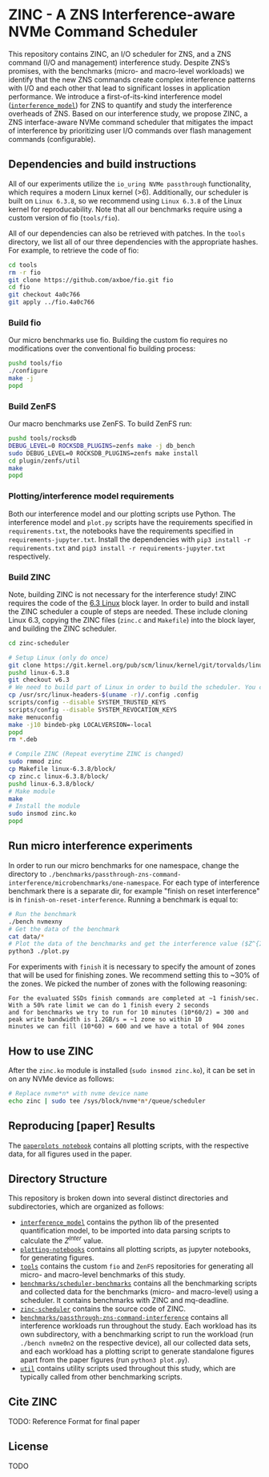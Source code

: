 # ZINC - A ZNS Interference-aware NVMe Command Scheduler

This repository contains ZINC, an I/O scheduler for ZNS, and a ZNS command (I/O and management) interference study.
Despite ZNS’s promises, with the benchmarks (micro- and macro-level workloads) we identify that the new ZNS commands create complex interference patterns with I/O and each other that lead to significant losses in application performance.
We introduce a first-of-its-kind interference model ([`interference_model`](./interference_model/quantification.py)) for ZNS to quantify and study the interference overheads of ZNS.
Based on our interference study, we propose ZINC, a ZNS interface-aware NVMe command scheduler that mitigates the impact of interference by prioritizing user I/O commands over flash management commands (configurable).

## Dependencies and build instructions

All of our experiments utilize the `io_uring NVMe passthrough` functionality, which requires a modern Linux kernel (>6).
Additionally, our scheduler is built on `Linux 6.3.8`, so we recommend using `Linux 6.3.8` of the Linux kernel for reproducability.
Note that all our benchmarks require using a custom version of fio (`tools/fio`).

All of our dependencies can also be retrieved with patches. In the `tools` directory, we list all of our three dependencies with the appropriate hashes. For example, to retrieve the code of fio:

```bash
cd tools
rm -r fio
git clone https://github.com/axboe/fio.git fio
cd fio
git checkout 4a0c766
git apply ../fio.4a0c766
```

### Build fio

Our micro benchmarks use fio.
Building the custom fio requires no modifications over the conventional fio building process:

```bash
pushd tools/fio
./configure
make -j
popd
```

### Build ZenFS

Our macro benchmarks use ZenFS. To build ZenFS run:

```bash
pushd tools/rocksdb
DEBUG_LEVEL=0 ROCKSDB_PLUGINS=zenfs make -j db_bench
sudo DEBUG_LEVEL=0 ROCKSDB_PLUGINS=zenfs make install
cd plugin/zenfs/util
make
popd
```

### Plotting/interference model requirements

Both our interference model and our plotting scripts use Python. The interference model and `plot.py` scripts have the requirements specified in `requirements.txt`, the notebooks have the requirements specified in `requirements-jupyter.txt`.
Install the dependencies with `pip3 install -r requirements.txt` and `pip3 install -r requirements-jupyter.txt` respectively.

### Build ZINC

Note, building ZINC is not necessary for the interference study!
ZINC requires the code of the [6.3 Linux](https://github.com/torvalds/linux/tree/v6.3/block) block layer. In order to build and install the ZINC scheduler a couple of steps are needed. These include cloning Linux 6.3, copying the ZINC files (`zinc.c` and `Makefile`) into the block layer, and building the ZINC scheduler.

```bash
cd zinc-scheduler

# Setup Linux (only do once)
git clone https://git.kernel.org/pub/scm/linux/kernel/git/torvalds/linux.git linux-6.3.8
pushd linux-6.3.8
git checkout v6.3
# We need to build part of Linux in order to build the scheduler. You can control+C once the relevant files are initialized
cp /usr/src/linux-headers-$(uname -r)/.config .config
scripts/config --disable SYSTEM_TRUSTED_KEYS
scripts/config --disable SYSTEM_REVOCATION_KEYS
make menuconfig
make -j10 bindeb-pkg LOCALVERSION=-local
popd
rm *.deb

# Compile ZINC (Repeat everytime ZINC is changed)
sudo rmmod zinc
cp Makefile linux-6.3.8/block/
cp zinc.c linux-6.3.8/block/
pushd linux-6.3.8/block/
# Make module
make
# Install the module
sudo insmod zinc.ko
popd
```

## Run micro interference experiments

In order to run our micro benchmarks for one namespace, change the directory to `./benchmarks/passthrough-zns-command-interference/microbenchmarks/one-namespace`.
For each type of interference benchmark there is a separate dir, for example "finish on reset interference" is in `finish-on-reset-interference`. Running a benchmark is equal to:

```bash
# Run the benchmark
./bench nvmexny 
# Get the data of the benchmark
cat data/*
# Plot the data of the benchmarks and get the interference value ($Z^{Inter}$) of our model
python3 ./plot.py
```

For experiments with `finish` it is necessary to specify the amount of zones that will be used for finishing zones.
We recommend setting this to ~30% of the zones. We picked the number of zones with the following reasoning:

```
For the evaluated SSDs finish commands are completed at ~1 finish/sec. With a 50% rate limit we can do 1 finish every 2 seconds 
and for benchmarks we try to run for 10 minutes (10*60/2) = 300 and peak write bandwidth is 1.2GB/s = ~1 zone so within 10 
minutes we can fill (10*60) = 600 and we have a total of 904 zones
```

## How to use ZINC

After the `zinc.ko` module is installed (`sudo insmod zinc.ko`), it can be set in on any NVMe device as follows:

```bash
# Replace nvme*n* with nvme device name
echo zinc | sudo tee /sys/block/nvme*n*/queue/scheduler
```

## Reproducing [paper] Results

The [`paperplots notebook`](./plotting-notebooks/paperplots.ipynb) contains all plotting scripts, with the respective data, for all figures used in the paper.

## Directory Structure

This repository is broken down into several distinct directories and subdirectories, which are organized as follows:

- [`interference_model`](./interference_model/) contains the python lib of the presented quantification model, to be imported into data parsing scripts to calculate the $Z^{Inter}$ value.
- [`plotting-notebooks`](./plotting-notebooks/) contains all plotting scripts, as jupyter notebooks, for generating figures.
- [`tools`](./tools/) contains the custom `fio` and `ZenFS` repositories for generating all micro- and macro-level benchmarks of this study.
- [`benchmarks/scheduler-benchmarks`](./benchmarks/scheduler-benchmarks/) contains all the benchmarking scripts and collected data for the benchmarks (micro- and macro-level) using a scheduler. It contains benchmarks with ZINC and mq-deadline.
- [`zinc-scheduler`](./zinc-scheduler/) contains the source code of ZINC.
- [`benchmarks/passthrough-zns-command-interference`](./benchmarks/passthrough-zns-command-interference) contains all interference workloads run throughout the study. Each workload has its own subdirectory, with a benchmarking script to run the workload (run `./bench nvme0n2` on the respective device), all our collected data sets, and each workload has a plotting script to generate standalone figures apart from the paper figures (run `python3 plot.py`).
- [`util`](./util/) contains utility scripts used throughout this study, which are typically called from other benchmarking scripts.

## Cite ZINC

TODO: Reference Format for final paper

## License

TODO
